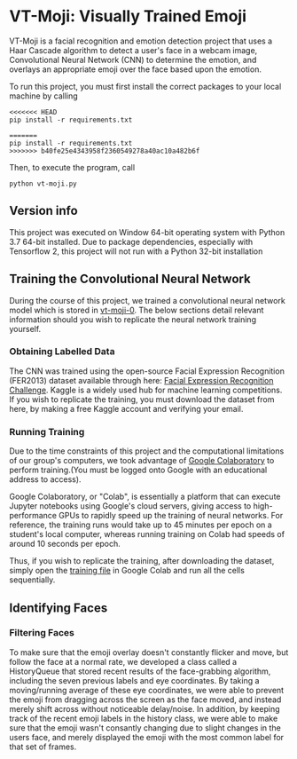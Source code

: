 # VT-Moji: Visually Trained Emoji

VT-Moji is a facial recognition and emotion detection project that uses a Haar Cascade algorithm to detect a user's face in a webcam image, Convolutional Neural Network (CNN) to determine the emotion, and overlays an appropriate emoji over the face based upon the emotion. 

To run this project, you must first install the correct packages to your local machine by calling
```
<<<<<<< HEAD
pip install -r requirements.txt  

=======
pip install -r requirements.txt
>>>>>>> b40fe25e4343958f2360549278a40ac10a482b6f
```


Then, to execute the program, call 
```
python vt-moji.py
```

## Version info

This project was executed on Window 64-bit operating system with Python 3.7 64-bit installed. Due to package dependencies, especially with Tensorflow 2, this project will not run with a Python 32-bit installation

## Training the Convolutional Neural Network

During the course of this project, we trained a convolutional neural network model which is stored in [vt-moji-0](./vt-moji-0). The below sections detail relevant information should you wish to replicate the neural network training yourself. 

### Obtaining Labelled Data
The CNN was trained using the open-source Facial Expression Recognition (FER2013) dataset available through here: [Facial Expression Recognition Challenge](https://www.kaggle.com/c/challenges-in-representation-learning-facial-expression-recognition-challenge/data). Kaggle is a widely used hub for machine learning competitions. If you wish to replicate the training, you must download the dataset from here, by making a free Kaggle account and verifying your email. 

### Running Training

Due to the time constraints of this project and the computational limitations of our group's computers, we took advantage of [Google Colaboratory](https://colab.research.google.com/notebooks/intro.ipynb) to perform training.(You must be logged onto Google with an educational address to access).

Google Colaboratory, or "Colab", is essentially a platform that can execute Jupyter notebooks using Google's cloud servers, giving access to high-performance GPUs to rapidly speed up the training of neural networks. For reference, the training runs would take up to 45 minutes per epoch on a student's local computer, whereas running training on Colab had speeds of around 10 seconds per epoch. 

Thus, if you wish to replicate the training, after downloading the dataset, simply open the [training file](./training.ipynb) in Google Colab and run all the cells sequentially. 

## Identifying Faces

### Filtering Faces

To make sure that the emoji overlay doesn't constantly flicker and move, but follow the face at a normal rate,
we developed a class called a HistoryQueue that stored recent results of the face-grabbing algorithm, including
the seven previous labels and eye coordinates.  By taking a moving/running average of these eye coordinates, we
were able to prevent the emoji from dragging across the screen as the face moved, and instead merely shift across
without noticeable delay/noise.  In addition, by keeping track of the recent emoji labels in the history class,
we were able to make sure that the emoji wasn't consantly changing due to slight changes in the users face, and merely 
displayed the emoji with the most common label for that set of frames.

